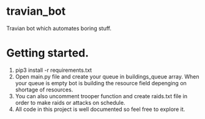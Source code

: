 # travian_bot
Travian bot which automates boring stuff.
# Getting started.
1. pip3 install -r requirements.txt
2. Open main.py file and create your queue in buildings_queue array. When your queue is empty bot is building the resource field depenging on shortage of resources.
3. You can also uncomment trooper function and create raids.txt file in order to make raids or attacks on schedule.
4. All code in this project is well documented so feel free to explore it.
